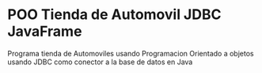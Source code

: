 # POO Tienda de Automovil JDBC JavaFrame
Programa tienda de Automoviles usando Programacion Orientado a objetos usando JDBC como conector a la base de datos en Java
